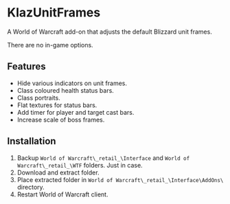 # KlazUnitFrames

A World of Warcraft add-on that adjusts the default Blizzard unit frames.

There are no in-game options.

## Features

- Hide various indicators on unit frames.
- Class coloured health status bars.
- Class portraits.
- Flat textures for status bars.
- Add timer for player and target cast bars.
- Increase scale of boss frames.

## Installation

1. Backup `World of Warcraft\_retail_\Interface` and `World of Warcraft\_retail_\WTF` folders. Just in case.
2. Download and extract folder.
3. Place extracted folder in `World of Warcraft\_retail_\Interface\AddOns\` directory.
4. Restart World of Warcraft client.
